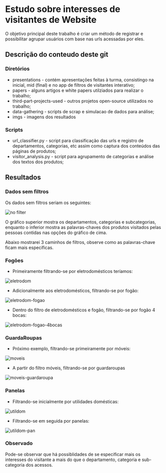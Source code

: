 # Estudo sobre interesses de visitantes de Website

O objetivo principal deste trabalho é criar um método de registrar e possibilitar agrupar usuários com base nas urls acessadas por eles.

## Descrição do conteudo deste git
### Diretórios
* presentations - contém apresentações feitas à turma, consistingo na inicial, mid (final) e no app de filtros de visitantes interativo;
* papers - alguns artigos e white papers utilziados para realizar o trabalho;
* third-part-projects-used - outros projetos open-source utilizados no trabalho;
* data-gathering - scripts de scrap e simulacao de dados para análise;
* imgs - imagens dos resultados
### Scripts
* url_classifier.py - script para classificação das urls e registro de departamentos, categorias, etc assim como captura dos conteúdos das páginas de produtos;
* visitor_analysis.py - script para agrupamento de categorias e análise dos textos dos produtos;

## Resultados


### Dados sem filtros

Os dados sem filtros seriam os seguintes:

![no filter](imgs/geral-sem-filtro.png?raw=true "no filter")

O gráfico superior mostra os departamentos, categorias e subcategorias, enquanto o inferior mostra as palavras-chaves dos produtos visitados pelas pessoas contidas nas opções do gráfico de cima.

Abaixo mostrarei 3 caminhos de filtros, observe como as palavras-chave ficam mais específicas.

### Fogões

* Primeiramente filtrando-se por eletrodomésticos teríamos:

![eletrodom](imgs/filtro-eletrodomesticos.png?raw=true "eletrodom")

* Adicionalmente aos eletrodomésticos, filtrando-se por fogão:

![eletrodom-fogao](imgs/filtro-eletrodom-fogao.png?raw=true "eletrodom-fogao")

* Dentro do filtro de eletrodomésticos e fogão, filtrando-se por fogão 4 bocas:

![eletrodom-fogao-4bocas](imgs/filtro-eletrodom-fogao-4bocas.png?raw=true "eletrodom-fogao-4bocas")

### GuardaRoupas

* Próximo exemplo, filtrando-se primeiramente por móveis:

![moveis](imgs/filtro-moveis.png?raw=true "moveis")

* A partir do filtro móveis, filtrando-se por guardaroupas

![moveis-guardaroupa](imgs/filtro-moveis-quarto-guardaroup.png?raw=true "moveis-guardaroupa")

### Panelas

* Filtrando-se inicialmente por utilidades domésticas:

![utildom](imgs/filtro-utildomes.png?raw=true "utildom")

* Filtrando-se em seguida por panelas:

![utildom-pan](imgs/filtro-utildomes-panelas.png?raw=true "utildom-pan")

### Observado

Pode-se observar que há possiblidades de se especificar mais os interesses do visitante a mais do que o departamento, categoria e sub-categoria dos acessos.
